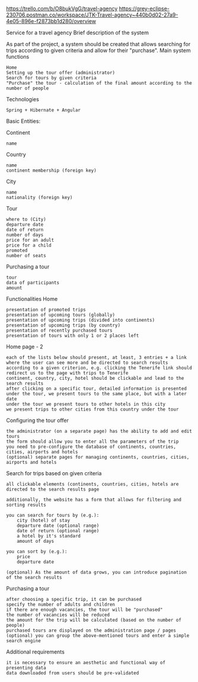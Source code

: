 https://trello.com/b/O8bukVgG/travel-agency
https://grey-eclipse-230706.postman.co/workspace/JTK-Travel-agency~440b0d02-27a9-4e05-896e-f2873bb1d280/overview


Service for a travel agency
Brief description of the system

As part of the project, a system should be created that allows searching for trips according to given criteria and allow for their "purchase".
Main system functions

    Home
    Setting up the tour offer (administrator)
    Search for tours by given criteria
    "Purchase" the tour - calculation of the final amount according to the number of people

Technologies

    Spring + Hibernate + Angular

Basic Entities:

Continent

    name
    
Country

    name
    continent membership (foreign key)

City

    name
    nationality (foreign key)

Tour

    where to (City)
    departure date
    date of return
    number of days
    price for an adult
    price for a child
    promoted
    number of seats

Purchasing a tour

    tour
    data of participants
    amount

Functionalities
Home

    presentation of promoted trips
    presentation of upcoming tours (globally)
    presentation of upcoming trips (divided into continents)
    presentation of upcoming trips (by country)
    presentation of recently purchased tours
    presentation of tours with only 1 or 2 places left

Home page - 2

    each of the lists below should present, at least, 3 entries + a link where the user can see more and be directed to search results according to a given criterion, e.g. clicking the Tenerife link should redirect us to the page with trips to Tenerife
    continent, country, city, hotel should be clickable and lead to the search results
    after clicking on a specific tour, detailed information is presented
    under the tour, we present tours to the same place, but with a later date
    under the tour we present tours to other hotels in this city
    we present trips to other cities from this country under the tour

Configuring the tour offer

    the administrator (on a separate page) has the ability to add and edit tours
    the form should allow you to enter all the parameters of the trip
    you need to pre-configure the database of continents, countries, cities, airports and hotels
    (optional) separate pages for managing continents, countries, cities, airports and hotels

Search for trips based on given criteria

    all clickable elements (continents, countries, cities, hotels are directed to the search results page

    additionally, the website has a form that allows for filtering and sorting results

    you can search for tours by (e.g.):
        city (hotel) of stay
        departure date (optional range)
        date of return (optional range)
        a hotel by it's standard
        amount of days

    you can sort by (e.g.):
        price
        departure date

    (optional) As the amount of data grows, you can introduce pagination of the search results

Purchasing a tour

    after choosing a specific trip, it can be purchased
    specify the number of adults and children
    if there are enough vacancies, the tour will be "purchased"
    the number of vacancies will be reduced
    the amount for the trip will be calculated (based on the number of people)
    purchased tours are displayed on the administration page / pages
    (optional) you can group the above-mentioned tours and enter a simple search engine

Additional requirements

    it is necessary to ensure an aesthetic and functional way of presenting data
    data downloaded from users should be pre-validated
